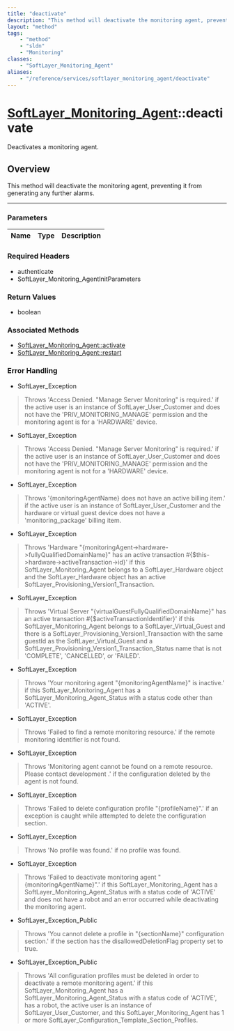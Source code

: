 ```yaml
---
title: "deactivate"
description: "This method will deactivate the monitoring agent, preventing it from generating any further alarms."
layout: "method"
tags:
    - "method"
    - "sldn"
    - "Monitoring"
classes:
    - "SoftLayer_Monitoring_Agent"
aliases:
    - "/reference/services/softlayer_monitoring_agent/deactivate"
---
```

# [SoftLayer_Monitoring_Agent](/reference/services/SoftLayer_Monitoring_Agent)::deactivate

Deactivates a monitoring agent.


## Overview 
This method will deactivate the monitoring agent, preventing it from generating any further alarms. 

-----

### Parameters 
|Name | Type | Description |
| --- | --- | --- |


### Required Headers
* authenticate
* SoftLayer_Monitoring_AgentInitParameters


### Return Values
* boolean


### Associated Methods

*  [SoftLayer_Monitoring_Agent::activate](/reference/services/SoftLayer_Monitoring_Agent/activate )
*  [SoftLayer_Monitoring_Agent::restart](/reference/services/SoftLayer_Monitoring_Agent/restart )



### Error Handling

* SoftLayer_Exception 

> Throws 'Access Denied. "Manage Server Monitoring" is required.' if the active user is an instance of SoftLayer_User_Customer and does not have the 'PRIV_MONITORING_MANAGE' permission and the monitoring agent is for a 'HARDWARE' device. 

* SoftLayer_Exception 

> Throws 'Access Denied. "Manage Server Monitoring" is required.' if the active user is an instance of SoftLayer_User_Customer and does not have the 'PRIV_MONITORING_MANAGE' permission and the monitoring agent is not for a 'HARDWARE' device. 

* SoftLayer_Exception 

> Throws '{monitoringAgentName} does not have an active billing item.' if the active user is an instance of SoftLayer_User_Customer and the hardware or virtual guest device does not have a 'monitoring_package' billing item. 

* SoftLayer_Exception 

> Throws 'Hardware "{monitoringAgent->hardware->fullyQualifiedDomainName}" has an active transaction #{$this->hardware->activeTransaction->id}' if this SoftLayer_Monitoring_Agent belongs to a SoftLayer_Hardware object and the SoftLayer_Hardware object has an active SoftLayer_Provisioning_Version1_Transaction. 

* SoftLayer_Exception 

> Throws 'Virtual Server "{virtualGuestFullyQualifiedDomainName}" has an active transaction 
#{$activeTransactionIdentifier}' if this SoftLayer_Monitoring_Agent belongs to a SoftLayer_Virtual_Guest and
there is a SoftLayer_Provisioning_Version1_Transaction with the same guestId as the SoftLayer_Virtual_Guest and a SoftLayer_Provisioning_Version1_Transaction_Status name that is not 'COMPLETE', 'CANCELLED', or 'FAILED'. 

* SoftLayer_Exception 

> Throws 'Your monitoring agent "{monitoringAgentName}" is inactive.' if this SoftLayer_Monitoring_Agent has a SoftLayer_Monitoring_Agent_Status with a status code other than 'ACTIVE'. 

* SoftLayer_Exception 

> Throws 'Failed to find a remote monitoring resource.' if the remote monitoring identifier is not found. 

* SoftLayer_Exception 

> Throws 'Monitoring agent cannot be found on a remote resource. Please contact development .' if the configuration deleted by the agent is not found. 

* SoftLayer_Exception 

> Throws 'Failed to delete configuration profile "{profileName}".' if an exception is caught while attempted to delete the configuration section. 

* SoftLayer_Exception 

> Throws 'No profile was found.' if no profile was found. 

* SoftLayer_Exception 

> Throws 'Failed to deactivate monitoring agent "{monitoringAgentName}".' if this SoftLayer_Monitoring_Agent has a SoftLayer_Monitoring_Agent_Status with a status code of 'ACTIVE' and does not have a robot and an error occurred while deactivating the monitoring agent. 

* SoftLayer_Exception_Public 

> Throws 'You cannot delete a profile in "{sectionName}" configuration section.' if the section has the disallowedDeletionFlag property set to true. 

* SoftLayer_Exception_Public 

> Throws 'All configuration profiles must be deleted in order to deactivate a remote monitoring agent.' if this SoftLayer_Monitoring_Agent has a SoftLayer_Monitoring_Agent_Status with a status code of 'ACTIVE', has a robot, the active user is an instance of SoftLayer_User_Customer, and this SoftLayer_Monitoring_Agent has 1 or more SoftLayer_Configuration_Template_Section_Profiles. 



